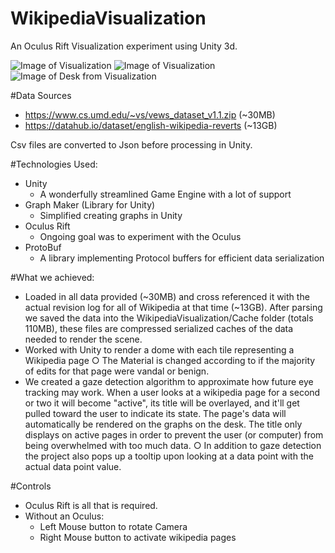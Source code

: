 # WikipediaVisualization
An Oculus Rift Visualization experiment using Unity 3d.

![Image of Visualization](http://i.imgur.com/atHOqqt.png)
![Image of Visualization](http://i.imgur.com/ERNttlq.png)
![Image of Desk from Visualization](http://i.imgur.com/blTKab0.png)

#Data Sources
* https://www.cs.umd.edu/~vs/vews_dataset_v1.1.zip   (~30MB)
* https://datahub.io/dataset/english-wikipedia-reverts	(~13GB)

Csv files are converted to Json before processing in Unity.

#Technologies Used:
* Unity
  * A wonderfully streamlined Game Engine with a lot of support
* Graph Maker (Library for Unity)
  * Simplified creating graphs in Unity
* Oculus Rift
  * Ongoing goal was to experiment with the Oculus
* ProtoBuf
  * A library implementing Protocol buffers for efficient data serialization
  
#What we achieved:
* Loaded in all data provided (~30MB) and cross referenced it with the actual revision log for all of Wikipedia at that time (~13GB). After parsing we saved the data into the WikipediaVisualization/Cache folder (totals 110MB), these files are compressed serialized caches of the data needed to render the scene.
* Worked with Unity to render a dome with each tile representing a Wikipedia page ○ The Material is changed according to if the majority of edits for that page were vandal or benign.
*  We created a gaze detection algorithm to approximate how future eye tracking may work. When a user looks at a wikipedia page for a second or two it will become "active", its title will be overlayed, and it'll get pulled toward the user to indicate its state. The page's data will automatically be rendered on the graphs on the desk. The title only displays on active pages in order to prevent the user (or computer) from being overwhelmed with too much data. ○ In addition to gaze detection the project also pops up a tooltip upon looking at a data point with the actual data point value.

#Controls
  * Oculus Rift is all that is required. 
  * Without an Oculus:
    * Left Mouse button to rotate Camera
    * Right Mouse button to activate wikipedia pages 
